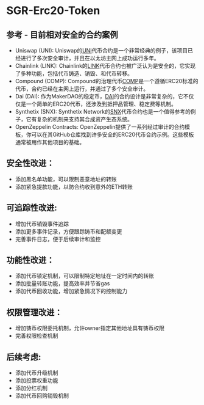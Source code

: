 # SGR-Erc20-Token

## 参考 - 目前相对安全的合约案例
  - Uniswap (UNI): Uniswap的[UNI](https://etherscan.io/token/0x1f9840a85d5af5bf1d1762f925bdaddc4201f984#code)代币合约是一个非常经典的例子，该项目已经进行了多次安全审计，并且在以太坊主网上成功运行多年。
  - Chainlink (LINK): Chainlink的[LINK](https://etherscan.io/token/0x514910771af9ca656af840dff83e8264ecf986ca#code)代币合约也被广泛认为是安全的，它实现了多种功能，包括代币铸造、销毁、和代币转移。
  - Compound (COMP): Compound的治理代币[COMP](https://etherscan.io/token/0xc00e94cb662c3520282e6f5717214004a7f26888#code)是一个遵循ERC20标准的代币，合约已经在主网上运行，并通过了多个安全审计。
  - Dai (DAI): 作为MakerDAO的稳定币，[DAI](https://etherscan.io/token/0x6b175474e89094c44da98b954eedeac495271d0f#code)的合约设计是非常复杂的，它不仅仅是一个简单的ERC20代币，还涉及到抵押品管理、稳定费等机制。
  - Synthetix (SNX): Synthetix Network的[SNX](https://etherscan.io/token/0xc011a73ee8576fb46f5e1c5751ca3b9fe0af2a6f#code)代币合约也是一个值得参考的例子，它有复杂的机制来支持其合成资产生态系统。
  - OpenZeppelin Contracts: OpenZeppelin提供了一系列经过审计的合约模板，你可以在其GitHub仓库找到许多安全的ERC20代币合约示例。这些模板通常被用作其他项目的基础。

## 安全性改进：
  - 添加黑名单功能，可以限制恶意地址的转账
  - 添加紧急提款功能，以防合约收到意外的ETH转账

## 可追踪性改进:
  - 增加代币销毁事件追踪
  - 添加更多事件记录，方便跟踪铸币和配额变更
  - 完善事件日志，便于后续审计和监控

## 功能性改进：
  - 添加代币锁定机制，可以限制特定地址在一定时间内的转账
  - 添加批量转账功能，提高效率并节省gas
  - 添加代币回收功能，增加紧急情况下的控制能力

## 权限管理改进：
  - 增加铸币权限委托机制，允许owner指定其他地址具有铸币权限
  - 完善权限检查机制

## 后续考虑:
  - 添加代币升级机制
  - 添加投票权重功能
  - 添加分红机制
  - 添加代币回购销毁机制
